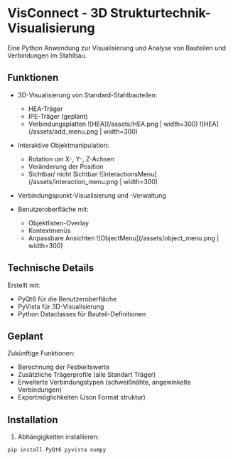# VisConnect - 3D Strukturtechnik-Visualisierung

Eine Python Anwendung zur Visualisierung und Analyse von Bauteilen und Verbindungen im Stahlbau.

## Funktionen

- 3D-Visualisierung von Standard-Stahlbauteilen:
  - HEA-Träger 
  - IPE-Träger (geplant)
  - Verbindungsplatten
![HEA](/assets/HEA.png | width=300)
![HEA](/assets/add_menu.png | width=300)

- Interaktive Objektmanipulation:
  - Rotation um X-, Y-, Z-Achsen
  - Veränderung der Position
  - Sichtbar/ nicht Sichtbar
![InteractionsMenu](/assets/interaction_menu.png | width=300)

- Verbindungspunkt-Visualisierung und -Verwaltung
- Benutzeroberfläche mit:
  - Objektlisten-Overlay
  - Kontextmenüs
  - Anpassbare Ansichten
![ObjectMenu](/assets/object_menu.png | width=300)


## Technische Details

Erstellt mit:
- PyQt6 für die Benutzeroberfläche
- PyVista für 3D-Visualisierung
- Python Dataclasses für Bauteil-Definitionen

## Geplant

Zukünftige Funktionen:
- Berechnung der Festkeitswerte
- Zusätzliche Trägerprofile (alle Standart Träger)
- Erweiterte Verbindungstypen (schweißnähte, angewinkelte Verbindungen)
- Exportmöglichkeiten (Json Format struktur)

## Installation

1. Abhängigkeiten installieren:

```python
pip install PyQt6 pyvista numpy
```
